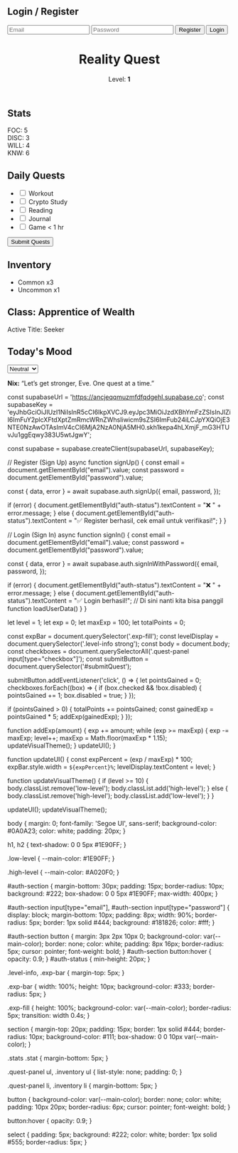 <!DOCTYPE html>
<html lang="en">
<head>
  <meta charset="UTF-8" />
  <meta name="viewport" content="width=device-width, initial-scale=1.0"/>
  <title>Reality Quest</title>
  <link rel="stylesheet" href="style.css">
</head>
<body class="low-level">
  <!-- Auth Section Start -->
  <div id="auth-section">
    <h2>Login / Register</h2>
    <input type="email" id="email" placeholder="Email" />
    <input type="password" id="password" placeholder="Password" />
    <button onclick="signUp()">Register</button>
    <button onclick="signIn()">Login</button>
    <p id="auth-status"></p>
  </div>
  <!-- Auth Section End -->

  <header>
    <h1>Reality Quest</h1>
    <div class="level-info">
      <span>Level: <strong>1</strong></span>
      <div class="exp-bar"><div class="exp-fill" style="width: 0%;"></div></div>
    </div>
  </header>
  <section class="stats-panel">
    <h2>Stats</h2>
    <div class="stats">
      <div class="stat">FOC: <span>5</span></div>
      <div class="stat">DISC: <span>3</span></div>
      <div class="stat">WILL: <span>4</span></div>
      <div class="stat">KNW: <span>6</span></div>
    </div>
  </section>
  <section class="quest-panel">
    <h2>Daily Quests</h2>
    <ul>
      <li><input type="checkbox" id="q1"> <label for="q1">Workout</label></li>
      <li><input type="checkbox" id="q2"> <label for="q2">Crypto Study</label></li>
      <li><input type="checkbox" id="q3"> <label for="q3">Reading</label></li>
      <li><input type="checkbox" id="q4"> <label for="q4">Journal</label></li>
      <li><input type="checkbox" id="q5"> <label for="q5">Game &lt; 1 hr</label></li>
    </ul>
    <button id="submitQuest">Submit Quests</button>
  </section>
  <section class="inventory">
    <h2>Inventory</h2>
    <ul>
      <li>Common x3</li>
      <li>Uncommon x1</li>
    </ul>
  </section>
  <section class="class-title">
    <h2>Class: Apprentice of Wealth</h2>
    <p>Active Title: Seeker</p>
  </section>
  <section class="mood">
    <h2>Today's Mood</h2>
    <select>
      <option>Happy</option>
      <option selected>Neutral</option>
      <option>Low</option>
      <option>Burnout</option>
    </select>
  </section>
  <footer class="nix-box">
    <p><strong>Nix:</strong> “Let’s get stronger, Eve. One quest at a time.”</p>
  </footer>
  <script src="https://cdn.jsdelivr.net/npm/@supabase/supabase-js@2"></script>
  <script src="script.js"></script>
</body>
</html>

const supabaseUrl = 'https://ancjeqqmuzmfdfqdgehl.supabase.co';
const supabaseKey = 'eyJhbGciOiJIUzI1NiIsInR5cCI6IkpXVCJ9.eyJpc3MiOiJzdXBhYmFzZSIsInJlZiI6ImFuY2plcXFtdXptZmRmcWRnZWhsIiwicm9sZSI6ImFub24iLCJpYXQiOjE3NTE0NzAwOTAsImV4cCI6MjA2NzA0NjA5MH0.skh1kepa4hLXmjF_mG3HTUvJu1ggEqwy383U5wtJgwY';

const supabase = supabase.createClient(supabaseUrl, supabaseKey);

// Register (Sign Up)
async function signUp() {
  const email = document.getElementById("email").value;
  const password = document.getElementById("password").value;

  const { data, error } = await supabase.auth.signUp({
    email,
    password,
  });

  if (error) {
    document.getElementById("auth-status").textContent = "❌ " + error.message;
  } else {
    document.getElementById("auth-status").textContent = "✅ Register berhasil, cek email untuk verifikasi!";
  }
}

// Login (Sign In)
async function signIn() {
  const email = document.getElementById("email").value;
  const password = document.getElementById("password").value;

  const { data, error } = await supabase.auth.signInWithPassword({
    email,
    password,
  });

  if (error) {
    document.getElementById("auth-status").textContent = "❌ " + error.message;
  } else {
    document.getElementById("auth-status").textContent = "✅ Login berhasil!";
    // Di sini nanti kita bisa panggil function loadUserData()
  }
}

let level = 1;
let exp = 0;
let maxExp = 100;
let totalPoints = 0;

const expBar = document.querySelector('.exp-fill');
const levelDisplay = document.querySelector('.level-info strong');
const body = document.body;
const checkboxes = document.querySelectorAll('.quest-panel input[type="checkbox"]');
const submitButton = document.querySelector('#submitQuest');

submitButton.addEventListener('click', () => {
  let pointsGained = 0;
  checkboxes.forEach((box) => {
    if (box.checked && !box.disabled) {
      pointsGained += 1;
      box.disabled = true;
    }
  });

  if (pointsGained > 0) {
    totalPoints += pointsGained;
    const gainedExp = pointsGained * 5;
    addExp(gainedExp);
  }
});

function addExp(amount) {
  exp += amount;
  while (exp >= maxExp) {
    exp -= maxExp;
    level++;
    maxExp = Math.floor(maxExp * 1.15);
    updateVisualTheme();
  }
  updateUI();
}

function updateUI() {
  const expPercent = (exp / maxExp) * 100;
  expBar.style.width = `${expPercent}%`;
  levelDisplay.textContent = level;
}

function updateVisualTheme() {
  if (level >= 10) {
    body.classList.remove('low-level');
    body.classList.add('high-level');
  } else {
    body.classList.remove('high-level');
    body.classList.add('low-level');
  }
}

updateUI();
updateVisualTheme();

body {
  margin: 0;
  font-family: 'Segoe UI', sans-serif;
  background-color: #0A0A23;
  color: white;
  padding: 20px;
}

h1, h2 {
  text-shadow: 0 0 5px #1E90FF;
}

.low-level {
  --main-color: #1E90FF;
}

.high-level {
  --main-color: #A020F0;
}

#auth-section {
  margin-bottom: 30px;
  padding: 15px;
  border-radius: 10px;
  background: #222;
  box-shadow: 0 0 5px #1E90FF;
  max-width: 400px;
}

#auth-section input[type="email"],
#auth-section input[type="password"] {
  display: block;
  margin-bottom: 10px;
  padding: 8px;
  width: 90%;
  border-radius: 5px;
  border: 1px solid #444;
  background: #181826;
  color: #fff;
}

#auth-section button {
  margin: 3px 2px 10px 0;
  background-color: var(--main-color);
  border: none;
  color: white;
  padding: 8px 16px;
  border-radius: 5px;
  cursor: pointer;
  font-weight: bold;
}
#auth-section button:hover {
  opacity: 0.9;
}
#auth-status {
  min-height: 20px;
}

.level-info, .exp-bar {
  margin-top: 5px;
}

.exp-bar {
  width: 100%;
  height: 10px;
  background-color: #333;
  border-radius: 5px;
}

.exp-fill {
  height: 100%;
  background-color: var(--main-color);
  border-radius: 5px;
  transition: width 0.4s;
}

section {
  margin-top: 20px;
  padding: 15px;
  border: 1px solid #444;
  border-radius: 10px;
  background-color: #111;
  box-shadow: 0 0 10px var(--main-color);
}

.stats .stat {
  margin-bottom: 5px;
}

.quest-panel ul, .inventory ul {
  list-style: none;
  padding: 0;
}

.quest-panel li, .inventory li {
  margin-bottom: 5px;
}

button {
  background-color: var(--main-color);
  border: none;
  color: white;
  padding: 10px 20px;
  border-radius: 6px;
  cursor: pointer;
  font-weight: bold;
}

button:hover {
  opacity: 0.9;
}

select {
  padding: 5px;
  background: #222;
  color: white;
  border: 1px solid #555;
  border-radius: 5px;
}
